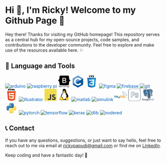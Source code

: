 # Hi 👋, I'm Ricky! Welcome to my Github Page 🚀

Hey there! Thanks for visiting my GitHub homepage! This repository serves as a central hub for my open-source projects, code samples, and contributions to the developer community. Feel free to explore and make use of the resources available here. ✨

## 📙 Language and Tools

<p align="left" style="color: inherit;">
  <a style="color: #0060B6; text-decoration: none;" href="https://www.arduino.cc/" target="_blank" rel="noreferrer"> <img style="color: #0060B6; text-decoration: none;" src="https://cdn.worldvectorlogo.com/logos/arduino-1.svg" alt="arduino" width="40" height="40"/> </a>
  <a style="color: #0060B6; text-decoration: none;" href="https://www.raspberrypi.org/" target="_blank" rel="noreferrer"> <img style="color: #0060B6; text-decoration: none;" src="https://elinux.org/images/c/cb/Raspberry_Pi_Logo.svg" alt="raspberry pi" width="40" height="40"/> </a>
  <a style="color: #0060B6; text-decoration: none;" href="https://getbootstrap.com" target="_blank" rel="noreferrer"> <img style="color: #0060B6; text-decoration: none;" src="https://raw.githubusercontent.com/devicons/devicon/master/icons/bootstrap/bootstrap-plain-wordmark.svg" alt="bootstrap" width="40" height="40"/> </a>
  <a style="color: #0060B6; text-decoration: none;" href="https://www.cprogramming.com/" target="_blank" rel="noreferrer"> <img style="color: #0060B6; text-decoration: none;" src="https://raw.githubusercontent.com/devicons/devicon/master/icons/c/c-original.svg" alt="c" width="40" height="40"/> </a>
  <a style="color: #0060B6; text-decoration: none;" href="https://www.w3schools.com/css/" target="_blank" rel="noreferrer"> <img style="color: #0060B6; text-decoration: none;" src="https://raw.githubusercontent.com/devicons/devicon/master/icons/css3/css3-original-wordmark.svg" alt="css3" width="40" height="40"/> </a>
  <a style="color: #0060B6; text-decoration: none;" href="https://www.figma.com/" target="_blank" rel="noreferrer"> <img style="color: #0060B6; text-decoration: none;" src="https://www.vectorlogo.zone/logos/figma/figma-icon.svg" alt="figma" width="40" height="40"/> </a>
  <a style="color: #0060B6; text-decoration: none;" href="https://firebase.google.com/" target="_blank" rel="noreferrer"> <img style="color: #0060B6; text-decoration: none;" src="https://www.vectorlogo.zone/logos/firebase/firebase-icon.svg" alt="firebase" width="40" height="40"/> </a>
  <a style="color: #0060B6; text-decoration: none;" href="https://git-scm.com/" target="_blank" rel="noreferrer"> <img style="color: #0060B6; text-decoration: none;" src="https://www.vectorlogo.zone/logos/git-scm/git-scm-icon.svg" alt="git" width="40" height="40"/> </a>
  <a style="color: #0060B6; text-decoration: none;" href="https://www.w3.org/html/" target="_blank" rel="noreferrer"> <img style="color: #0060B6; text-decoration: none;" src="https://raw.githubusercontent.com/devicons/devicon/master/icons/html5/html5-original-wordmark.svg" alt="html5" width="40" height="40"/> </a>
  <a style="color: #0060B6; text-decoration: none;" href="https://www.adobe.com/in/products/illustrator.html" target="_blank" rel="noreferrer"> <img style="color: #0060B6; text-decoration: none;" src="https://www.vectorlogo.zone/logos/adobe_illustrator/adobe_illustrator-icon.svg" alt="illustrator" width="40" height="40"/> </a>
  <a style="color: #0060B6; text-decoration: none;" href="https://developer.mozilla.org/en-US/docs/Web/JavaScript" target="_blank" rel="noreferrer"> <img style="color: #0060B6; text-decoration: none;" src="https://raw.githubusercontent.com/devicons/devicon/master/icons/javascript/javascript-original.svg" alt="javascript" width="40" height="40"/> </a>
  <a style="color: #0060B6; text-decoration: none;" href="https://www.linux.org/" target="_blank" rel="noreferrer"> <img style="color: #0060B6; text-decoration: none;" src="https://raw.githubusercontent.com/devicons/devicon/master/icons/linux/linux-original.svg" alt="linux" width="40" height="40"/> </a>
  <a style="color: #0060B6; text-decoration: none;" href="https://www.mathworks.com/" target="_blank" rel="noreferrer"> <img style="color: #0060B6; text-decoration: none;" src="https://upload.wikimedia.org/wikipedia/commons/2/21/Matlab_Logo.png" alt="matlab" width="40" height="40"/> </a>
  <a style="color: #0060B6; text-decoration: none;" href="https://www.mathworks.com/products/simulink.html" target="_blank" rel="noreferrer"> <img style="color: #0060B6; text-decoration: none;" src="https://upload.wikimedia.org/wikipedia/commons/3/36/Simulink_Logo_%28non-wordmark%29.png" alt="simulink" width="40" height="40"/> </a>
  <a style="color: #0060B6; text-decoration: none;" href="https://www.mysql.com/" target="_blank" rel="noreferrer"> <img style="color: #0060B6; text-decoration: none;" src="https://raw.githubusercontent.com/devicons/devicon/master/icons/mysql/mysql-original-wordmark.svg" alt="mysql" width="40" height="40"/> </a>
  <a style="color: #0060B6; text-decoration: none;" href="https://www.photoshop.com/en" target="_blank" rel="noreferrer"> <img style="color: #0060B6; text-decoration: none;" src="https://raw.githubusercontent.com/devicons/devicon/master/icons/photoshop/photoshop-line.svg" alt="photoshop" width="40" height="40"/> </a>
  <a style="color: #0060B6; text-decoration: none;" href="https://www.postgresql.org" target="_blank" rel="noreferrer"> <img style="color: #0060B6; text-decoration: none;" src="https://raw.githubusercontent.com/devicons/devicon/master/icons/postgresql/postgresql-original-wordmark.svg" alt="postgresql" width="40" height="40"/> </a>
  <a style="color: #0060B6; text-decoration: none;" href="https://www.python.org" target="_blank" rel="noreferrer"> <img style="color: #0060B6; text-decoration: none;" src="https://raw.githubusercontent.com/devicons/devicon/master/icons/python/python-original.svg" alt="python" width="40" height="40"/> </a>
<a style="color: #0060B6; text-decoration: none;" href="https://www.https://pytorch.org/" target="_blank" rel="noreferrer"> <img style="color: #0060B6; text-decoration: none;" src="https://blog.christianperone.com/wp-content/uploads/2018/10/pytorch-logo.png" alt="pytorch" width="40" height="40"/> </a>
  <a style="color: #0060B6; text-decoration: none;" href="https://www.tensorflow.org/" target="_blank" rel="noreferrer"> <img style="color: #0060B6; text-decoration: none;" src="https://upload.wikimedia.org/wikipedia/commons/2/2d/Tensorflow_logo.svg" alt="tensorflow" width="40" height="40"/> </a>
  <a style="color: #0060B6; text-decoration: none;" href="https://keras.io/" target="_blank" rel="noreferrer"> <img style="color: #0060B6; text-decoration: none;" src="https://upload.wikimedia.org/wikipedia/commons/a/ae/Keras_logo.svg" alt="keras" width="40" height="40"/> </a> 
  <a style="color: #0060B6; text-decoration: none;" href="http://dlib.net/" target="_blank" rel="noreferrer"> <img style="color: #0060B6; text-decoration: none;" src="https://brands.home-assistant.io/_/dlib_face_identify/logo@2x.png" alt="dlib" width="40" height="40"/> </a>
  <a style="color: #0060B6; text-decoration: none;" href="https://nodered.org/" target="_blank" rel="noreferrer"> <img style="color: #0060B6; text-decoration: none;" src="https://nodered.org/about/resources/media/node-red-icon-2.svg" alt="nodered" width="40" height="40"/> </a>
</p>

## 📞 Contact

If you have any questions, suggestions, or just want to say hello, feel free to reach out to me via email at [rickypapudi@gmail.com](mailto:rickypapudi@gmail.com) or find me on [LinkedIn](https://www.linkedin.com/in/rickypapudi/).

Keep coding and have a fantastic day! 🎉

